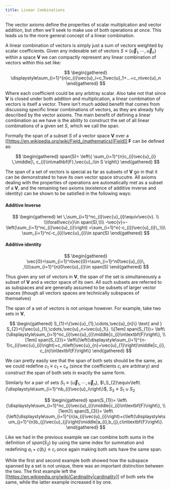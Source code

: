 ```yaml
---
title: Linear Combinations
---
```



The vector axioms define the properties of scalar multiplcation and vector addition, but often we'll seek to make use of both operations at once. This leads us to the more general concept of a linear combination.

A linear combination of vectors is simply just a sum of vectors weighted by scalar coefficients. Given any indexable set of vectors $S\equiv \{\vec{u}_1,\cdots,\vec{u}_n\}$ within a space $\textbf{V}$ we can compactly represent any linear combination of vectors within this set like: 

$$
\begin{gathered}
\displaystyle\sum_{i=1}^{n}c_{i}\vec{u}_i=c_1\vec{u}_1+...+c_n\vec{u}_n
\end{gathered}
$$


Where each coefficient could be any arbitray scalar. Also take not that since $\textbf{V}$ is closed under both addition and multiplication, a linear combination of vectors is itself a vector. There isn't much added benefit that comes from discussing specific linear combinations of vectors, as they are already fully described by the vector axioms. The main benefit of defining a linear combination as we have is the ability to construct the set of all linear combinations of a given set $S$, which we call the span.

Formally the span of a subset $S$ of a vector space $\textbf{V}$ over a  [[https://en.wikipedia.org/wiki/Field_(mathematics)|Field]] ${\textbf{F}}$ can be defined as:

$$
\begin{gathered}
span(S)= \left\{
\sum_{i=1}^{n}c_{i}\vec{u}_{i} \,\middle|\, c_{i}\in\mathbf{F},\vec{u}_i\in S
\right\}
\end{gathered}
$$

The span of a set of vectors is special as far as subsets of $\textbf{V}$ go in that it can be demonstrated to have its own vector space strucutre. All axioms dealing with the properties of operations are automatically met as a subset of a $\textbf{V}$, and the remaining two axioms (existence of additive inverse and identity) can be shown to be satisfied in the following ways:

#### Additive Inverse

$$
\begin{gathered}
let \,\sum_{i=1}^nc_{i}\vec{u}_{i}\equiv\vec{v}. \\ \\\forall\vec{v}\in span(S),\\\\ -\vec{v}=-\left(\sum_{i=1}^nc_{i}\vec{u}_{i}\right) =\sum_{i=1}^n(-c_{i})\vec{u}_{i}\,,\\\\ \sum_{i=1}^n(-c_{i})\vec{u}_{i}\in span(S)
\end{gathered}
$$

#### Additive identity

$$
\begin{gathered}
\vec{0}=\sum_{i=1}^n\vec{0}=\sum_{i=1}^n0\vec{u}_{i}\, ,\\\\\sum_{i=1}^{n}0\vec{u}_{i}\in span(S)
\end{gathered}
$$

Thus given any set of vectors in $\textbf{V}$, the span of the set is simultaneously a subset of $\textbf{V}$ and a   vector space of its own. All such subsets are referred to as subspaces and are generally assumed to be subsets of larger vector spaces (though all vectors spaces are technically subspaces of themselves)

The span of a set of vectors is not unique however. For example, take two sets in $\textbf{V}$,

$$
\begin{gathered}
S_{1}=\{\vec{u}_{1},\cdots,\vec{u}_{n}\} \text{ and } S_{2}=\{\vec{u}_{1},\cdots,\vec{u}_n+\vec{u}_1\}. \\[1em]
span(S_{1})= \left\{\displaystyle\sum_{i=1}^nc_{i}\vec{u}_{i}\middle|c_{i}\in\textbf{F}\right\}, \\[1em]
span(S_{2})= \left\{\left(\displaystyle\sum_{i=1}^{n-1}c_{i}\vec{u}_{i}\right)+c_n\left(\vec{u}_{n}+\vec{u}_{1}\right)\middle|c_{i}, c_{n}\in\textbf{F}\right\}
\end{gathered}
$$

We can pretty easily see that the span of both sets should be the same, as we could redefine $c_{1}\equiv c_{1}+c_{n}$ (since the coefficients $c_i$   are arbitrary) and construct the span of both sets in exactly the same form.

Similarly for a pair of sets $S_{1}\equiv\{\vec{u}_{1},\cdots,\vec{u}_{n}\}$,  $\,S_{2}\equiv\left\{\displaystyle\sum_{i=1}^nb_{i}\vec{u}_i\right\}$, $S_{3}\equiv S_{1}\cup S_{2}$

$$
\begin{gathered}
span(S_{1})= \left\{\displaystyle\sum_{i=1}^nc_{i}\vec{u}_{i}\middle|c_{i}\in\textbf{F}\right\}, \\[1em]\\
span(S_{3})= \left\{\left(\displaystyle\sum_{i=1}^{n}a_{i}\vec{u}_{i}\right)+c\left(\displaystyle\sum_{j=1}^{n}b_{j}\vec{u}_{j}\right)\middle|a_{i},b_{j},c\in\textbf{F}\right\}.
\end{gathered}
$$ 

Like we had in the previous example we can combine both sums in the definition of $span(S_{2})$ by using the same index for summation and redefining $a_{i}+c(b_{i})\equiv c_{i}$ once again making both sets have the same span.

While the first and second example both showed how the subspace spanned by a set is not unique, there was an important distinction between the two. The first example left the [[https://en.wikipedia.org/wiki/Cardinality|cardinality]] of both sets the same, while the latter example increased it by one.

